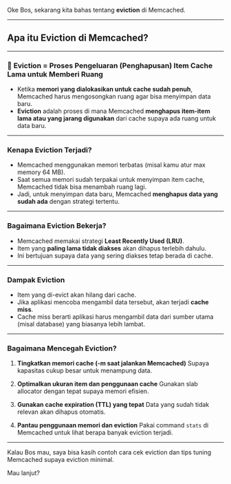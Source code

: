 Oke Bos, sekarang kita bahas tentang **eviction** di Memcached.

---

## Apa itu Eviction di Memcached?

---

### 🔹 **Eviction = Proses Pengeluaran (Penghapusan) Item Cache Lama untuk Memberi Ruang**

* Ketika **memori yang dialokasikan untuk cache sudah penuh**, Memcached harus mengosongkan ruang agar bisa menyimpan data baru.
* **Eviction** adalah proses di mana Memcached **menghapus item-item lama atau yang jarang digunakan** dari cache supaya ada ruang untuk data baru.

---

### Kenapa Eviction Terjadi?

* Memcached menggunakan memori terbatas (misal kamu atur max memory 64 MB).
* Saat semua memori sudah terpakai untuk menyimpan item cache, Memcached tidak bisa menambah ruang lagi.
* Jadi, untuk menyimpan data baru, Memcached **menghapus data yang sudah ada** dengan strategi tertentu.

---

### Bagaimana Eviction Bekerja?

* Memcached memakai strategi **Least Recently Used (LRU)**.
* Item yang **paling lama tidak diakses** akan dihapus terlebih dahulu.
* Ini bertujuan supaya data yang sering diakses tetap berada di cache.

---

### Dampak Eviction

* Item yang di-evict akan hilang dari cache.
* Jika aplikasi mencoba mengambil data tersebut, akan terjadi **cache miss**.
* Cache miss berarti aplikasi harus mengambil data dari sumber utama (misal database) yang biasanya lebih lambat.

---

### Bagaimana Mencegah Eviction?

1. **Tingkatkan memori cache (-m saat jalankan Memcached)**
   Supaya kapasitas cukup besar untuk menampung data.

2. **Optimalkan ukuran item dan penggunaan cache**
   Gunakan slab allocator dengan tepat supaya memori efisien.

3. **Gunakan cache expiration (TTL) yang tepat**
   Data yang sudah tidak relevan akan dihapus otomatis.

4. **Pantau penggunaan memori dan eviction**
   Pakai command `stats` di Memcached untuk lihat berapa banyak eviction terjadi.

---

Kalau Bos mau, saya bisa kasih contoh cara cek eviction dan tips tuning Memcached supaya eviction minimal.

Mau lanjut?
